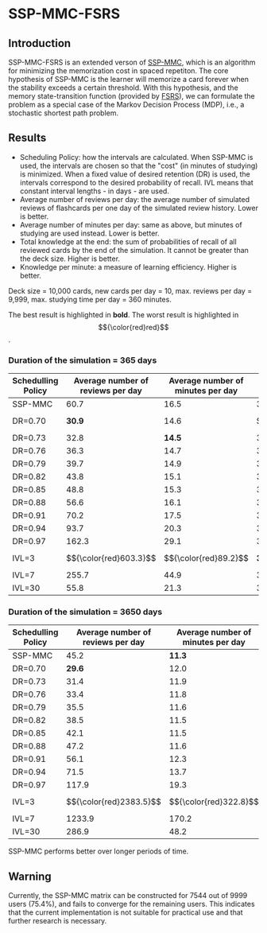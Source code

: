 # SSP-MMC-FSRS

## Introduction

SSP-MMC-FSRS is an extended verson of [SSP-MMC](https://github.com/maimemo/SSP-MMC), which is an algorithm for minimizing the memorization cost in spaced repetiton. The core hypothesis of SSP-MMC is the learner will memorize a card forever when the stability exceeds a certain threshold. With this hypothesis, and the memory state-transition function (provided by [FSRS](https://github.com/open-spaced-repetition/fsrs4anki/wiki/The-Algorithm)), we can formulate the problem as a special case of the Markov Decision Process (MDP), i.e., a stochastic shortest path problem.


## Results

- Scheduling Policy: how the intervals are calculated. When SSP-MMC is used, the intervals are chosen so that the "cost" (in minutes of studying) is minimized. 
When a fixed value of desired retention (DR) is used, the intervals correspond to the desired probability of recall. IVL means that constant interval lengths - in days - are used.
- Average number of reviews per day: the average number of simulated reviews of flashcards per one day of the simulated review history. Lower is better.
- Average number of minutes per day: same as above, but minutes of studying are used instead. Lower is better.
- Total knowledge at the end: the sum of probabilities of recall of all reviewed cards by the end of the simulation. It cannot be greater than the deck size. Higher is better.
- Knowledge per minute: a measure of learning efficiency. Higher is better.

Deck size = 10,000 cards, new cards per day = 10, max. reviews per day = 9,999, max. studying time per day = 360 minutes.

The best result is highlighted in **bold**. The worst result is highlighted in $${\color{red}red}$$.

### Duration of the simulation = 365 days

| Schedulling Policy | Average number of reviews per day | Average number of minutes per day | Total knowledge at the end | Knowledge per minute |
| --- | --- | --- | --- | --- |
| SSP-MMC | 60.7 | 16.5 | 3381 | 205 |
| DR=0.70 | **30.9** | 14.6 | $${\color{red}3055}$$ | 209 |
| DR=0.73 | 32.8 | **14.5** | 3106 | 215 |
| DR=0.76 | 36.3 | 14.7 | 3161 | 215 |
| DR=0.79 | 39.7 | 14.9 | 3204 | 214 |
| DR=0.82 | 43.8 | 15.1 | 3260 | **216** |
| DR=0.85 | 48.8 | 15.3 | 3308 | **216** |
| DR=0.88 | 56.6 | 16.1 | 3356 | 209 |
| DR=0.91 | 70.2 | 17.5 | 3405 | 195 |
| DR=0.94 | 93.7 | 20.3 | 3452 | 170 |
| DR=0.97 | 162.3 | 29.1 | 3501 | 120 |
| IVL=3 | $${\color{red}603.3}$$ | $${\color{red}89.2}$$ | **3538** | $${\color{red}40}$$ |
| IVL=7 | 255.7 | 44.9 | 3503 | 78 |
| IVL=30 | 55.8 | 21.3 | 3119 | 146 |



### Duration of the simulation = 3650 days

| Schedulling Policy | Average number of reviews per day | Average number of minutes per day | Total knowledge at the end | Knowledge per minute |
| --- | --- | --- | --- | --- |
| SSP-MMC | 45.2 | **11.3** | 9818 | **870** |
| DR=0.70 | **29.6** | 12.0 | 8686 | 724 |
| DR=0.73 | 31.4 | 11.9 | 8904 | 748 |
| DR=0.76 | 33.4 | 11.8 | 9017 | 766 |
| DR=0.79 | 35.5 | 11.6 | 9318 | 806 |
| DR=0.82 | 38.5 | 11.5 | 9487 | 822 |
| DR=0.85 | 42.1 | 11.5 | 9642 | 838 |
| DR=0.88 | 47.2 | 11.6 | 9771 | 840 |
| DR=0.91 | 56.1 | 12.3 | 9869 | 804 |
| DR=0.94 | 71.5 | 13.7 | 9939 | 725 |
| DR=0.97 | 117.9 | 19.3 | 9984 | 518 |
| IVL=3 | $${\color{red}2383.5}$$ | $${\color{red}322.8}$$ | $${\color{red}8091}$$ | $${\color{red}25}$$ |
| IVL=7 | 1233.9 | 170.2 | **9999** | 59 |
| IVL=30 | 286.9 | 48.2 | 9970 | 207 |

SSP-MMC performs better over longer periods of time.

## Warning

Currently, the SSP-MMC matrix can be constructed for 7544 out of 9999 users (75.4%), and fails to converge for the remaining users. This indicates that the current implementation is not suitable for practical use and that further research is necessary.
